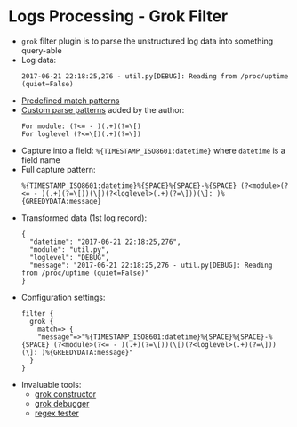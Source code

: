 # Logs Processing - Grok Filter

* `grok` filter plugin is to parse the unstructured log data into something query-able
* Log data:
  ```
  2017-06-21 22:18:25,276 - util.py[DEBUG]: Reading from /proc/uptime (quiet=False)
  ```
* [Predefined match patterns](https://github.com/elastic/logstash/blob/v1.4.0/patterns/grok-patterns)
* [Custom parse patterns](https://www.elastic.co/guide/en/logstash/current/plugins-filters-grok.html#_custom_patterns) added by the author:
  ```
  For module: (?<= - )(.+)(?=\[)
  For loglevel (?<=\[)(.+)(?=\])
  ```
* Capture into a field:  `%{TIMESTAMP_ISO8601:datetime}` where `datetime` is a field name
* Full capture pattern:
  ```
  %{TIMESTAMP_ISO8601:datetime}%{SPACE}%{SPACE}-%{SPACE} (?<module>(?<= - )(.+)(?=\[))(\[)(?<loglevel>(.+)(?=\]))(\]: )%{GREEDYDATA:message}
  ```
* Transformed data \(1st log record\):    
  ```
  {
    "datetime": "2017-06-21 22:18:25,276",
    "module": "util.py",
    "loglevel": "DEBUG",
    "message": "2017-06-21 22:18:25,276 - util.py[DEBUG]: Reading from /proc/uptime (quiet=False)"
  }
  ```
* Configuration settings:
  ```
  filter {
    grok {
      match=> {
      "message"=>"%{TIMESTAMP_ISO8601:datetime}%{SPACE}%{SPACE}-%{SPACE} (?<module>(?<= - )(.+)(?=\[))(\[)(?<loglevel>(.+)(?=\]))(\]: )%{GREEDYDATA:message}"
    }
  }
  ```
* Invaluable tools: 
  * [grok constructor](http://grokconstructor.appspot.com/do/construction)
  * [grok debugger](http://grokdebug.herokuapp.com/)
  * [regex tester](https://regex101.com/)



